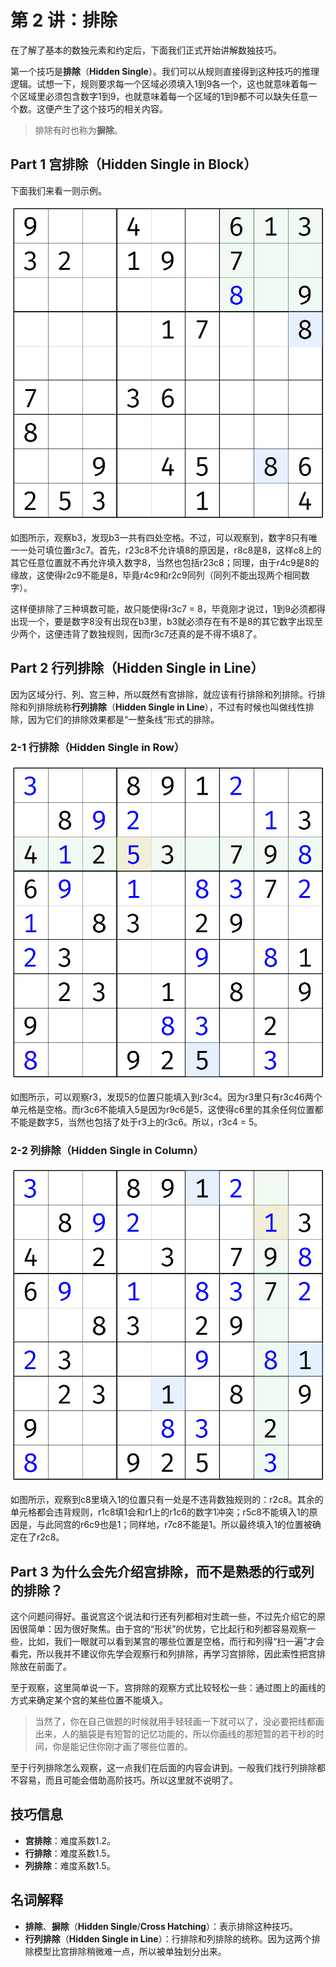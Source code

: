 # 第 2 讲：排除

在了解了基本的数独元素和约定后，下面我们正式开始讲解数独技巧。

第一个技巧是**排除**（**Hidden Single**）。我们可以从规则直接得到这种技巧的推理逻辑。试想一下，规则要求每一个区域必须填入1到9各一个，这也就意味着每一个区域里必须包含数字1到9，也就意味着每一个区域的1到9都不可以缺失任意一个数。这便产生了这个技巧的相关内容。

> 排除有时也称为**摒除**。

## Part 1 宫排除（Hidden Single in Block）

下面我们来看一则示例。

![](.gitbook/assets/01-gong-pai-chu-.png)

如图所示，观察b3，发现b3一共有四处空格。不过，可以观察到，数字8只有唯一一处可填位置r3c7。首先，r23c8不允许填8的原因是，r8c8是8，这样c8上的其它任意位置就不再允许填入数字8，当然也包括r23c8；同理，由于r4c9是8的缘故，这使得r2c9不能是8，毕竟r4c9和r2c9同列（同列不能出现两个相同数字）。

这样便排除了三种填数可能，故只能使得r3c7 = 8，毕竟刚才说过，1到9必须都得出现一个，要是数字8没有出现在b3里，b3就必须存在有不是8的其它数字出现至少两个，这便违背了数独规则，因而r3c7还真的是不得不填8了。

## Part 2 行列排除（Hidden Single in Line）

因为区域分行、列、宫三种，所以既然有宫排除，就应该有行排除和列排除。行排除和列排除统称**行列排除**（**Hidden Single in Line**），不过有时候也叫做线性排除，因为它们的排除效果都是“一整条线”形式的排除。

### 2-1 行排除（Hidden Single in Row）

![](.gitbook/assets/02-hang-pai-chu-.png)

如图所示，可以观察r3，发现5的位置只能填入到r3c4。因为r3里只有r3c46两个单元格是空格。而r3c6不能填入5是因为r9c6是5，这使得c6里的其余任何位置都不能是数字5，当然也包括了处于r3上的r3c6。所以，r3c4 = 5。

### 2-2 列排除（Hidden Single in Column）

![](.gitbook/assets/03-lie-pai-chu-.png)

如图所示，观察到c8里填入1的位置只有一处是不违背数独规则的：r2c8。其余的单元格都会违背规则，r1c8填1会和r1上的r1c6的数字1冲突；r5c8不能填入1的原因是，与此同宫的r6c9也是1；同样地，r7c8不能是1。所以最终填入1的位置被确定在了r2c8。

## Part 3 为什么会先介绍宫排除，而不是熟悉的行或列的排除？

这个问题问得好。虽说宫这个说法和行还有列都相对生疏一些，不过先介绍它的原因很简单：因为很好聚焦。由于宫的“形状”的优势，它比起行和列都容易观察一些，比如，我们一眼就可以看到某宫的哪些位置是空格，而行和列得“扫一遍”才会看完，所以我并不建议你先学会观察行和列排除，再学习宫排除，因此索性把宫排除放在前面了。

至于观察，这里简单说一下。宫排除的观察方式比较轻松一些：通过图上的画线的方式来确定某个宫的某些位置不能填入。

> 当然了，你在自己做题的时候就用手轻轻画一下就可以了，没必要把线都画出来，人的脑袋是有短暂的记忆功能的，所以你画线的那短暂的若干秒的时间，你是能记住你刚才画了哪些位置的。

至于行列排除怎么观察，这一点我们在后面的内容会讲到。一般我们找行列排除都不容易，而且可能会借助高阶技巧。所以这里就不说明了。

## 技巧信息

* **宫排除**：难度系数1.2。
* **行排除**：难度系数1.5。
* **列排除**：难度系数1.5。

## 名词解释

* **排除**、**摒除**（**Hidden Single**/**Cross Hatching**）：表示排除这种技巧。
* **行列排除**（**Hidden Single in Line**）：行排除和列排除的统称。因为这两个排除模型比宫排除稍微难一点，所以被单独划分出来。


